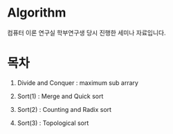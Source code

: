 # Algorithm
컴퓨터 이론 연구실 학부연구생 당시 진행한 세미나 자료입니다.

# 목차
1. Divide and Conquer : maximum sub arrary

2. Sort(1) : Merge and Quick sort

3. Sort(2) : Counting and Radix sort

4. Sort(3) : Topological sort
